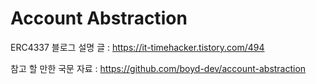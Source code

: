 # Account Abstraction

ERC4337 블로그 설명 글 : https://it-timehacker.tistory.com/494

참고 할 만한 국문 자료 : https://github.com/boyd-dev/account-abstraction